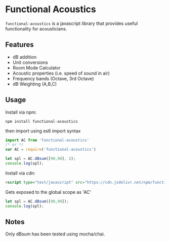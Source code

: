 # Functional Acoustics

`functional-acoustics` is a javascript library that provides useful functionality for acousticians.

## Features

+ dB addition
+ Unit conversions
+ Room Mode Calculator
+ Acoustic properties (i.e. speed of sound in air)
+ Frequency bands (Octave, 3rd Octave)
+ dB Weighting (A,B,C)

## Usage

Install via npm:

```shell
npm install functional-acoustics
```

then import using es6 import syntax

```javascript
import AC from 'functional-acoustics'
/* or */
var AC = require('functional-acoustics')

let spl = AC.dBsum([90,90], 2);
console.log(spl);
```

Install via cdn:

```html
<script type="text/javascript" src="https://cdn.jsdelivr.net/npm/functional-acoustics/functional-acoustics.js"></script>
```

Gets exposed to the global scope as 'AC'

```javascript
let spl = AC.dBsum([90,90]);
console.log(spl);
```

## Notes

Only dBsum has been tested using mocha/chai.
